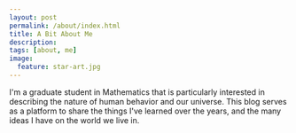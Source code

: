```yaml
---
layout: post
permalink: /about/index.html
title: A Bit About Me
description: 
tags: [about, me]
image:
  feature: star-art.jpg
---
```


I'm a graduate student in Mathematics that is particularly interested in describing the nature of human behavior and our universe. This blog serves as a platform to share the things I've learned over the years, and the many ideas I have on the world we live in.
